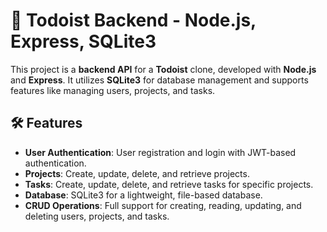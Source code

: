 # 🚀 Todoist Backend - Node.js, Express, SQLite3

This project is a **backend API** for a **Todoist** clone, developed with **Node.js** and **Express**. It utilizes **SQLite3** for database management and supports features like managing users, projects, and tasks.

## 🛠 Features
- **User Authentication**: User registration and login with JWT-based authentication.
- **Projects**: Create, update, delete, and retrieve projects.
- **Tasks**: Create, update, delete, and retrieve tasks for specific projects.
- **Database**: SQLite3 for a lightweight, file-based database.
- **CRUD Operations**: Full support for creating, reading, updating, and deleting users, projects, and tasks.